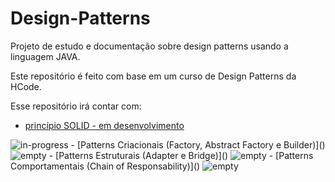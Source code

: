 # Design-Patterns

Projeto de estudo e documentação sobre design patterns usando a linguagem JAVA.

Este repositório é feito com base em um curso de Design Patterns da HCode.

Esse repositório irá contar com:
   - [princípio SOLID - em desenvolvimento](https://github.com/viniciuspadovam/Design-Pattern/tree/main/src/br/com/solid)
   <img alt="in-progress" src="https://img.shields.io/badge/status-in%20progress-green" />
   - [Patterns Criacionais (Factory, Abstract Factory e Builder)]()
   <img alt="empty" src="https://img.shields.io/badge/status-empty-red" />
   - [Patterns Estruturais (Adapter e Bridge)]()
   <img alt="empty" src="https://img.shields.io/badge/status-empty-red" />
   - [Patterns Comportamentais (Chain of Responsability)]()
   <img alt="empty" src="https://img.shields.io/badge/status-empty-red" />
